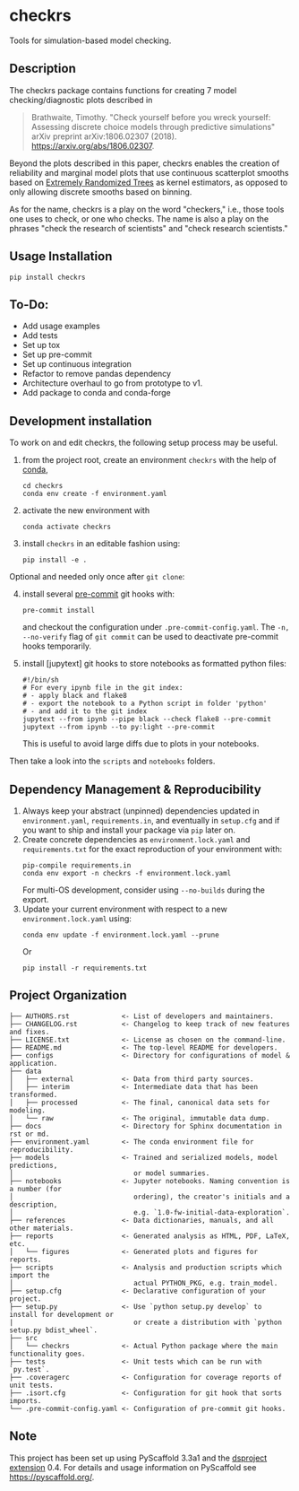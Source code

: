 # checkrs

Tools for simulation-based model checking.

## Description

The checkrs package contains functions for creating 7 model checking/diagnostic plots described in
> Brathwaite, Timothy. "Check yourself before you wreck yourself: Assessing
discrete choice models through predictive simulations" arXiv preprint
arXiv:1806.02307 (2018). https://arxiv.org/abs/1806.02307.

Beyond the plots described in this paper, checkrs enables the creation of reliability and marginal model plots that use continuous scatterplot smooths based on [Extremely Randomized Trees](https://scikit-learn.org/stable/modules/generated/sklearn.tree.ExtraTreeClassifier.html#sklearn.tree.ExtraTreeClassifier) as kernel estimators, as opposed to only allowing discrete smooths based on binning.

As for the name, checkrs is a play on the word "checkers," i.e., those tools one uses to check, or one who checks.
The name is also a play on the phrases "check the research of scientists" and "check research scientists."

## Usage Installation

`pip install checkrs`

## To-Do:
   - Add usage examples
   - Add tests
   - Set up tox
   - Set up pre-commit
   - Set up continuous integration
   - Refactor to remove pandas dependency
   - Architecture overhaul to go from prototype to v1.
   - Add package to conda and conda-forge

## Development installation

To work on and edit checkrs, the following setup process may be useful.

1. from the project root, create an environment `checkrs` with the help of [conda](https://docs.conda.io/en/latest/),
   ```
   cd checkrs
   conda env create -f environment.yaml
   ```
2. activate the new environment with
   ```
   conda activate checkrs
   ```
3. install `checkrs` in an editable fashion using:
   ```
   pip install -e .
   ```

Optional and needed only once after `git clone`:

4. install several [pre-commit] git hooks with:
   ```
   pre-commit install
   ```
   and checkout the configuration under `.pre-commit-config.yaml`.
   The `-n, --no-verify` flag of `git commit` can be used to deactivate pre-commit hooks temporarily.

5. install [jupytext] git hooks to store notebooks as formatted python files:
   ```
   #!/bin/sh
   # For every ipynb file in the git index:
   # - apply black and flake8
   # - export the notebook to a Python script in folder 'python'
   # - and add it to the git index
   jupytext --from ipynb --pipe black --check flake8 --pre-commit
   jupytext --from ipynb --to py:light --pre-commit
   ```
   This is useful to avoid large diffs due to plots in your notebooks.

Then take a look into the `scripts` and `notebooks` folders.

## Dependency Management & Reproducibility

1. Always keep your abstract (unpinned) dependencies updated in `environment.yaml`, `requirements.in`, and eventually
in `setup.cfg` and  if you want to ship and install your package via `pip` later on.
2. Create concrete dependencies as `environment.lock.yaml` and `requirements.txt` for the exact reproduction of your
   environment with:
   ```
   pip-compile requirements.in
   conda env export -n checkrs -f environment.lock.yaml
   ```
   For multi-OS development, consider using `--no-builds` during the export.
3. Update your current environment with respect to a new `environment.lock.yaml` using:
   ```
   conda env update -f environment.lock.yaml --prune
   ```
   Or
   ```
   pip install -r requirements.txt
   ```

## Project Organization

```
├── AUTHORS.rst             <- List of developers and maintainers.
├── CHANGELOG.rst           <- Changelog to keep track of new features and fixes.
├── LICENSE.txt             <- License as chosen on the command-line.
├── README.md               <- The top-level README for developers.
├── configs                 <- Directory for configurations of model & application.
├── data
│   ├── external            <- Data from third party sources.
│   ├── interim             <- Intermediate data that has been transformed.
│   ├── processed           <- The final, canonical data sets for modeling.
│   └── raw                 <- The original, immutable data dump.
├── docs                    <- Directory for Sphinx documentation in rst or md.
├── environment.yaml        <- The conda environment file for reproducibility.
├── models                  <- Trained and serialized models, model predictions,
│                              or model summaries.
├── notebooks               <- Jupyter notebooks. Naming convention is a number (for
│                              ordering), the creator's initials and a description,
│                              e.g. `1.0-fw-initial-data-exploration`.
├── references              <- Data dictionaries, manuals, and all other materials.
├── reports                 <- Generated analysis as HTML, PDF, LaTeX, etc.
│   └── figures             <- Generated plots and figures for reports.
├── scripts                 <- Analysis and production scripts which import the
│                              actual PYTHON_PKG, e.g. train_model.
├── setup.cfg               <- Declarative configuration of your project.
├── setup.py                <- Use `python setup.py develop` to install for development or
|                              or create a distribution with `python setup.py bdist_wheel`.
├── src
│   └── checkrs             <- Actual Python package where the main functionality goes.
├── tests                   <- Unit tests which can be run with `py.test`.
├── .coveragerc             <- Configuration for coverage reports of unit tests.
├── .isort.cfg              <- Configuration for git hook that sorts imports.
└── .pre-commit-config.yaml <- Configuration of pre-commit git hooks.
```

## Note

This project has been set up using PyScaffold 3.3a1 and the [dsproject extension] 0.4.
For details and usage information on PyScaffold see https://pyscaffold.org/.

[conda]: https://docs.conda.io/
[pre-commit]: https://pre-commit.com/
[Jupyter]: https://jupyter.org/
[nbstripout]: https://github.com/kynan/nbstripout
[Google style]: http://google.github.io/styleguide/pyguide.html#38-comments-and-docstrings
[dsproject extension]: https://github.com/pyscaffold/pyscaffoldext-dsproject
